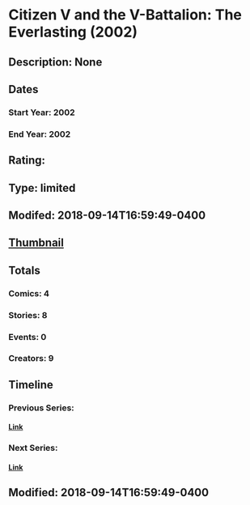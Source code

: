 # Citizen V and the V-Battalion: The Everlasting (2002)
## Description: None
## Dates
### Start Year: 2002
### End Year: 2002
## Rating: 
## Type: limited
## Modifed: 2018-09-14T16:59:49-0400
## [Thumbnail](http://i.annihil.us/u/prod/marvel/i/mg/8/d0/5b9c213cea208.jpg)
## Totals
### Comics: 4
### Stories: 8
### Events: 0
### Creators: 9
## Timeline
### Previous Series: 
#### [Link]()
### Next Series: 
#### [Link]()
## Modified: 2018-09-14T16:59:49-0400